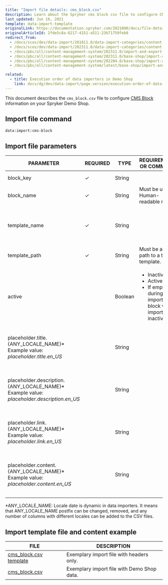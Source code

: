 ```yaml
---
title: "Import file details: cms_block.csv"
description: Learn about the Spryker cms block csv file to configure CMS Block information for your Spryker Shop.
last_updated: Jun 16, 2021
template: data-import-template
originalLink: https://documentation.spryker.com/2021080/docs/file-details-cms-blockcsv
originalArticleId: 2fde5c8a-6217-4151-a511-23b71759feb0
redirect_from:
  - /docs/scos/dev/data-import/201811.0/data-import-categories/content-management/file-details-cms-block.csv.html
  - /docs/scos/dev/data-import/202311.0/data-import-categories/content-management/file-details-cms-block.csv.html  
  - /docs/pbc/all/content-management-system/202311.0/import-and-export-data/file-details-cms-block.csv.html
  - /docs/pbc/all/content-management-system/202311.0/base-shop/import-and-export-data/file-details-cms-block.csv.html
  - /docs/pbc/all/content-management-system/202204.0/base-shop/import-and-export-data/import-file-details-cms-block.csv.html
  - /docs/pbc/all/content-management-system/latest/base-shop/import-and-export-data/import-file-details-cms-block.csv.html

related:
  - title: Execution order of data importers in Demo Shop
    link: docs/dg/dev/data-import/page.version/execution-order-of-data-importers.html
---
```


This document describes the `cms_block.csv` file to configure [CMS Block](/docs/pbc/all/content-management-system/{{page.version}}/base-shop/cms-feature-overview/cms-blocks-overview.html) information on your Spryker Demo Shop.

## Import file command

```bash
data:import:cms-block
```

## Import file parameters

| PARAMETER | REQUIRED | TYPE | REQUIREMENTS OR COMMENTS | DESCRIPTION |
| --- | --- | --- | --- | --- |
| block_key | &check; | String |  |Block key identifier  |
| block_name | &check; | String |Must be unique. Human-readable name. | Name of the block. |
| template_name | &check; | String |  | Alphabetical identifier of the slot. It will be shown in the Back Office. |
| template_path | &check; | String |Must be a valid path to a twig template. | Path to the Twig file template. |
| active |  | Boolean |<ul><li>Inactive = 0</li><li>Active = 1</li><li>If empty during the import, the block will be imported as inactive.</li></ul> | Indicates if the block is active or inactive. |
| placeholder.title.{ANY_LOCALE_NAME}*<br>Example value: *placeholder.title.en_US* |  | String |  | Placeholder for block title, translated into the specified locale (US for our example). |
| placeholder.description.{ANY_LOCALE_NAME}*<br>Example value: *placeholder.description.en_US* |  | String |  | Placeholder for block description, translated into the specified locale (US for our example). |
| placeholder.link.{ANY_LOCALE_NAME}*<br>Example value: *placeholder.link.en_US* |  | String |  | Placeholder for block link, translated into the specified locale (US for our example). |
| placeholder.content.{ANY_LOCALE_NAME}*<br>Example value: *placeholder.content.en_US* |  | String |  | Placeholder for block content, translated into the specified locale (US for our example). |

*ANY_LOCALE_NAME: Locale date is dynamic in data importers. It means that ANY_LOCALE_NAME postfix can be changed, removed, and any number of columns with different locales can be added to the CSV files.



## Import template file and content example



| FILE | DESCRIPTION |
| --- | --- |
| [cms_block.csv template](https://spryker.s3.eu-central-1.amazonaws.com/docs/Developer+Guide/Back-End/Data+Manipulation/Data+Ingestion/Data+Import/Data+Import+Categories/Content+Management/Template+cms_block.csv) | Exemplary import file with headers only. |
| [cms_block.csv](https://spryker.s3.eu-central-1.amazonaws.com/docs/Developer+Guide/Back-End/Data+Manipulation/Data+Ingestion/Data+Import/Data+Import+Categories/Content+Management/cms_block.csv) | Exemplary import file with Demo Shop data. |
